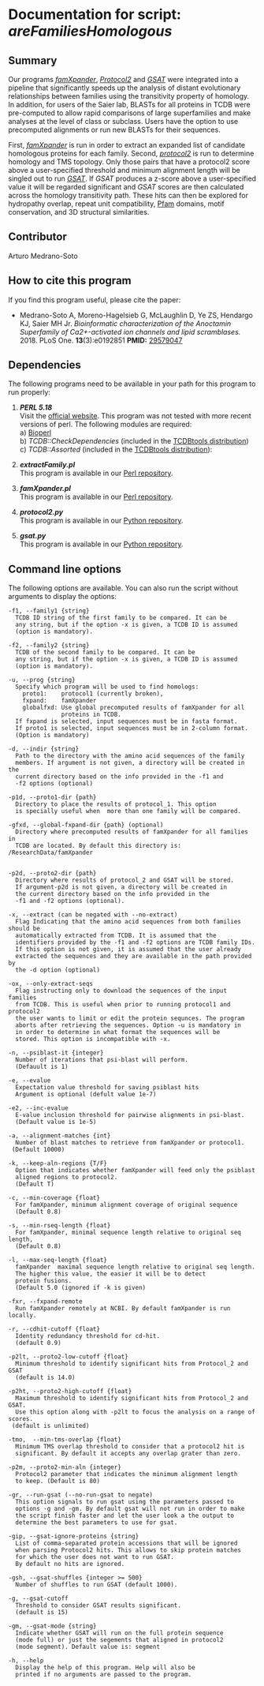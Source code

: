 # Documentation for script: _areFamiliesHomologous_

## Summary
Our programs [_famXpander_](famXpander.md), [_Protocol2_](https://github.com/SaierLaboratory/BioVx/blob/master/manuals/BioV_manual.pdf) 
and [_GSAT_](https://github.com/SaierLaboratory/BioVx/blob/master/manuals/BioV_manual.pdf) 
were integrated into a pipeline that significantly speeds up the analysis of distant 
evolutionary relationships between families using the transitivity property of homology. 
In addition, for users of the Saier lab, BLASTs for all proteins in TCDB were pre-computed 
to allow rapid comparisons of large superfamilies and make analyses at the level of class 
or subclass. Users have the option to use precomputed alignments or run new BLASTs for their 
sequences.

First, [_famXpander_](famXpander.md) is run in order to extract an expanded list of candidate homologous 
proteins for each family. Second, [_protocol2_](https://github.com/SaierLaboratory/BioVx/blob/master/manuals/BioV_manual.pdf) 
is run to determine homology and TMS topology. Only those pairs that have a protocol2 score above a user-specified 
threshold and minimum alignment length will be singled out to run [_GSAT_](https://github.com/SaierLaboratory/BioVx/blob/master/manuals/BioV_manual.pdf). 
If _GSAT_ produces a z-score above a user-specified value it will be regarded significant and _GSAT_ scores are then calculated across the homology
transitivity path. These hits can then be explored for hydropathy overlap, repeat unit compatibility, [Pfam](https://pfam.xfam.org/) domains, motif conservation, and 3D structural similarities.


## Contributor
Arturo Medrano-Soto  


## How to cite this program
If you find this program useful, please cite the paper:  

  * Medrano-Soto A, Moreno-Hagelsieb G, McLaughlin D, Ye ZS, Hendargo KJ, Saier MH Jr. _Bioinformatic characterization of the Anoctamin Superfamily of Ca2+-activated ion channels and lipid scramblases._  2018. PLoS One. **13**(3):e0192851  **PMID:** [29579047](https://www.ncbi.nlm.nih.gov/pubmed/?term=29579047)  


## Dependencies
The following programs need to be available in your path for this 
program to run properly:

1. **_PERL 5.18_**  
Visit the [official website](https://www.perl.org/). This program 
was not tested with more recent versions of perl. The following modules
are required:  
  a) [Bioperl](https://bioperl.org/)  
  b) _TCDB::CheckDependencies_ (included in the [TCDBtools distribution](https://github.com/SaierLaboratory/TCDBtools))
  c) _TCDB::Assorted_ (included in the [TCDBtools distribution](https://github.com/SaierLaboratory/TCDBtools)):

2. **_extractFamily.pl_**  
This program is available in our [Perl repository](https://github.com/SaierLaboratory/TCDBtools). 

3. **_famXpander.pl_**  
This program is available in our [Perl repository](https://github.com/SaierLaboratory/TCDBtools). 

4. **_protocol2.py_**  
This program is available in our [Python repository](https://github.com/SaierLaboratory/BioVx).

5. **_gsat.py_**  
This program is available in our [Python repository](https://github.com/SaierLaboratory/BioVx).


## Command line options
The following options are available. You can also run the 
script without arguments to display the options:

    -f1, --family1 {string}
      TCDB ID string of the first family to be compared. It can be
      any string, but if the option -x is given, a TCDB ID is assumed
      (option is mandatory).

    -f2, --family2 {string}
      TCDB of the second family to be compared. It can be
      any string, but if the option -x is given, a TCDB ID is assumed
      (option is mandatory).

    -u, --prog {string}
      Specify which program will be used to find homologs:
        proto1:    protocol1 (currently broken),
        fxpand:    famXpander
        globalfxd: Use global precomputed results of famXpander for all
                   proteins in TCDB.
      If fxpand is selected, input sequences must be in fasta format. 
      If proto1 is selected, input sequences must be in 2-column format.
      (Option is mandatory)

    -d, --indir {string}
      Path to the directory with the amino acid sequences of the family
      members. If argument is not given, a directory will be created in the
      current directory based on the info provided in the -f1 and
      -f2 options (optional)

    -p1d, --proto1-dir {path}
      Directory to place the results of protocol_1. This option
      is specially useful when  more than one family will be compared.

    -gfxd, --global-fxpand-dir {path} (optional)
      Directory where precomputed results of famXpander for all families in
      TCDB are located. By default this directory is: /ResearchData/famXpander


    -p2d, --proto2-dir {path}
      Directory where results of protocol_2 and GSAT will be stored.
      If argument-p2d is not given, a directory will be created in
      the current directory based on the info provided in the
      -f1 and -f2 options (optional).

    -x, --extract (can be negated with --no-extract)
      Flag Indicating that the amino acid sequences from both families should be
      automatically extracted from TCDB. It is assumed that the
      identifiers provided by the -f1 and -f2 options are TCDB family IDs.
      If this option is not given, it is assumed that the user already
      extracted the sequences and they are available in the path provided by
      the -d option (optional)

    -ox, --only-extract-seqs
      Flag instructing only to download the sequences of the input families
      from TCDB. This is useful when prior to running protocol1 and protocol2
      the user wants to limit or edit the protein sequnces. The program
      aborts after retrieving the sequences. Option -u is mandatory in
      in order to determine in what format the sequences will be
      stored. This option is incompatible with -x.

    -n, --psiblast-it {integer}
      Number of iterations that psi-blast will perform.
      (Defauult is 1)

    -e, --evalue
      Expectation value threshold for saving psiblast hits
      Argument is optional (defult value 1e-7)

    -e2, --inc-evalue
      E-value inclusion threshold for pairwise alignments in psi-blast.
      (Default value is 1e-5)

    -a, --alignment-matches {int}
      Number of blast matches to retrieve from famXpander or protocol1.
     (Default 10000)

    -k, --keep-aln-regions {T/F}
      Option that indicates whether famXpander will feed only the psiblast
      aligned regions to protocol2. 
      (Default T)

    -c, --min-coverage {float}
      For famXpander, minimum alignment coverage of original sequence
      (Default 0.8)

    -s, --min-rseq-length {float}
      For famXpander, minimal sequence length relative to original seq length,
      (Default 0.8)

    -l, --max-seq-length {float}
      famXpander  maximal sequence length relative to original seq length.
      The higher this value, the easier it will be to detect
      protein fusions.
      (Default 5.0 (ignored if -k is given)

    -fxr, --fxpand-remote
      Run famXpander remotely at NCBI. By default famXpander is run locally.

    -r, --cdhit-cutoff {float}
      Identity redundancy threshold for cd-hit.
      (default 0.9)

    -p2lt, --proto2-low-cutoff {float}
      Minimum threshold to identify significant hits from Protocol_2 and GSAT
      (default is 14.0)

    -p2ht, --proto2-high-cutoff {float}
      Maximum threshold to identify significant hits from Protocol_2 and GSAT.
      Use this option along with -p2lt to focus the analysis on a range of scores.
     (default is unlimited)

    -tmo,  --min-tms-overlap {float}
      Minimum TMS overlap threshold to consider that a protocol2 hit is
      significant. By default it accepts any overlap grater than zero.

    -p2m, --proto2-min-aln {integer}
      Protocol2 parameter that indicates the minimum alignment length
      to keep. (Default is 80)

    -gr, --run-gsat (--no-run-gsat to negate)
      This option signals to run gsat using the parameters passed to
      options -g and -gm. By default gsat will not run in order to make
      the script finish faster and let the user look a the output to
      determine the best parameters to use for gsat.

    -gip, --gsat-ignore-proteins {string}
      List of comma-separated protein accessions that will be ignored
      when parsing Protocol2 hits. This allows to skip protein matches
      for which the user does not want to run GSAT.
      By default no hits are ignored.

    -gsh, --gsat-shuffles {integer >= 500}
      Number of shuffles to run GSAT (default 1000).

    -g, --gsat-cutoff
      Threshold to consider GSAT results significant.
      (default is 15)

    -gm, --gsat-mode {string}
      Indicate whether GSAT will run on the full protein sequence
      (mode full) or just the segements that aligned in protocol2
      (mode segment). Default value is: segment

    -h, --help
      Display the help of this program. Help will also be
      printed if no arguments are passed to the program.
